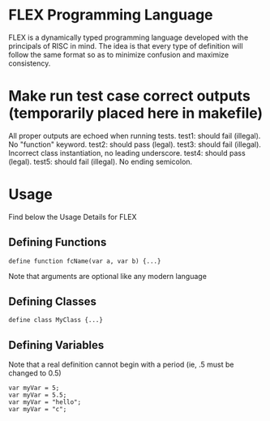 # FLEX Programming Language

FLEX is a dynamically typed programming language developed with the principals of RISC in mind. The idea is that every type of definition will follow the same format so as to minimize confusion and maximize consistency.

# Make run test case correct outputs (temporarily placed here in makefile)
All proper outputs are echoed when running tests.
test1: should fail (illegal). No "function" keyword.
test2: should pass (legal).
test3: should fail (illegal). Incorrect class instantiation, no leading underscore.
test4: should pass (legal).
test5: should fail (illegal). No ending semicolon.
# Usage
Find below the Usage Details for FLEX

## Defining Functions
```
define function fcName(var a, var b) {...}
```
Note that arguments are optional like any modern language

## Defining Classes
```
define class MyClass {...}
```

## Defining Variables
Note that a real definition cannot begin with a period (ie, .5 must be changed to 0.5)
```
var myVar = 5;
var myVar = 5.5;
var myVar = "hello";
var myVar = "c";
```



